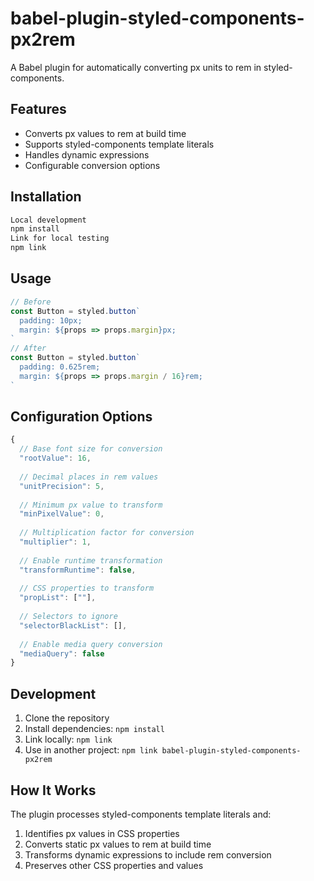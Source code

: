 # babel-plugin-styled-components-px2rem

A Babel plugin for automatically converting px units to rem in styled-components.

## Features
- Converts px values to rem at build time
- Supports styled-components template literals
- Handles dynamic expressions
- Configurable conversion options

## Installation

```bash
Local development
npm install
Link for local testing
npm link
```

## Usage

```javascript
// Before
const Button = styled.button`
  padding: 10px;
  margin: ${props => props.margin}px;
`
// After
const Button = styled.button`
  padding: 0.625rem;
  margin: ${props => props.margin / 16}rem;
`
```


## Configuration Options

```javascript
{
  // Base font size for conversion
  "rootValue": 16,
  
  // Decimal places in rem values  
  "unitPrecision": 5,
  
  // Minimum px value to transform
  "minPixelValue": 0,
  
  // Multiplication factor for conversion
  "multiplier": 1,
  
  // Enable runtime transformation
  "transformRuntime": false,
  
  // CSS properties to transform
  "propList": [""],
  
  // Selectors to ignore
  "selectorBlackList": [],
  
  // Enable media query conversion
  "mediaQuery": false
}
```


## Development
1. Clone the repository
2. Install dependencies: `npm install`
3. Link locally: `npm link`
4. Use in another project: `npm link babel-plugin-styled-components-px2rem`

## How It Works
The plugin processes styled-components template literals and:
1. Identifies px values in CSS properties
2. Converts static px values to rem at build time
3. Transforms dynamic expressions to include rem conversion
4. Preserves other CSS properties and values